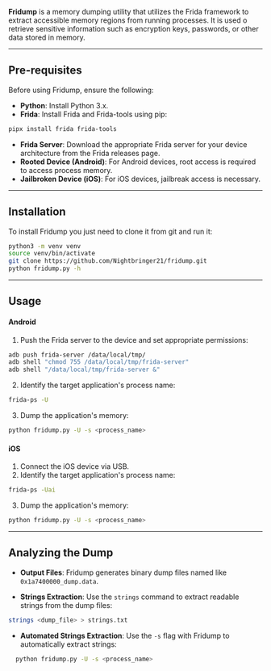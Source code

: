 **Fridump** is a memory dumping utility that utilizes the Frida framework to extract accessible memory regions from running processes. It is used o retrieve sensitive information such as encryption keys, passwords, or other data stored in memory.


---

## Pre-requisites
Before using Fridump, ensure the following:

- **Python**: Install Python 3.x.
- **Frida**: Install Frida and Frida-tools using pip:
```bash
pipx install frida frida-tools
```
- **Frida Server**: Download the appropriate Frida server for your device architecture from the Frida releases page.
- **Rooted Device (Android)**: For Android devices, root access is required to access process memory.
- **Jailbroken Device (iOS)**: For iOS devices, jailbreak access is necessary.


---

## Installation
To install Fridump you just need to clone it from git and run it:
```bash
python3 -m venv venv
source venv/bin/activate
git clone https://github.com/Nightbringer21/fridump.git
python fridump.py -h
```


---

## Usage

#### Android

1. Push the Frida server to the device and set appropriate permissions:
```bash
adb push frida-server /data/local/tmp/
adb shell "chmod 755 /data/local/tmp/frida-server"
adb shell "/data/local/tmp/frida-server &"
```
2. Identify the target application's process name:
```bash
frida-ps -U
```
3. Dump the application's memory:
```bash
python fridump.py -U -s <process_name>
```

#### iOS

1. Connect the iOS device via USB.
2. Identify the target application's process name:
```bash
frida-ps -Uai
```
3. Dump the application's memory:
```bash
python fridump.py -U -s <process_name>
```


---

## Analyzing the Dump

- **Output Files**: Fridump generates binary dump files named like `0x1a7400000_dump.data`.

- **Strings Extraction**: Use the `strings` command to extract readable strings from the dump files:

```bash
strings <dump_file> > strings.txt
```

- **Automated Strings Extraction**: Use the `-s` flag with Fridump to automatically extract strings:
```bash
  python fridump.py -U -s <process_name>
```
